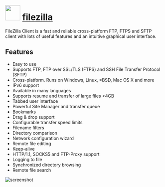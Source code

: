 # <img src="" width="48" height="48"/> [filezilla](https://chocolatey.org/packages/filezilla)


FileZilla Client is a fast and reliable cross-platform FTP, FTPS and SFTP client with lots of useful features and an intuitive graphical user interface.

## Features

- Easy to use
- Supports FTP, FTP over SSL/TLS (FTPS) and SSH File Transfer Protocol (SFTP)
- Cross-platform. Runs on Windows, Linux, *BSD, Mac OS X and more
- IPv6 support
- Available in many languages
- Supports resume and transfer of large files >4GB
- Tabbed user interface
- Powerful Site Manager and transfer queue
- Bookmarks
- Drag & drop support
- Configurable transfer speed limits
- Filename filters
- Directory comparison
- Network configuration wizard
- Remote file editing
- Keep-alive
- HTTP/1.1, SOCKS5 and FTP-Proxy support
- Logging to file
- Synchronized directory browsing
- Remote file search

![screenshot](https://cdn.rawgit.com/chocolatey/chocolatey-coreteampackages/master/automatic/filezilla/screenshot.png)
